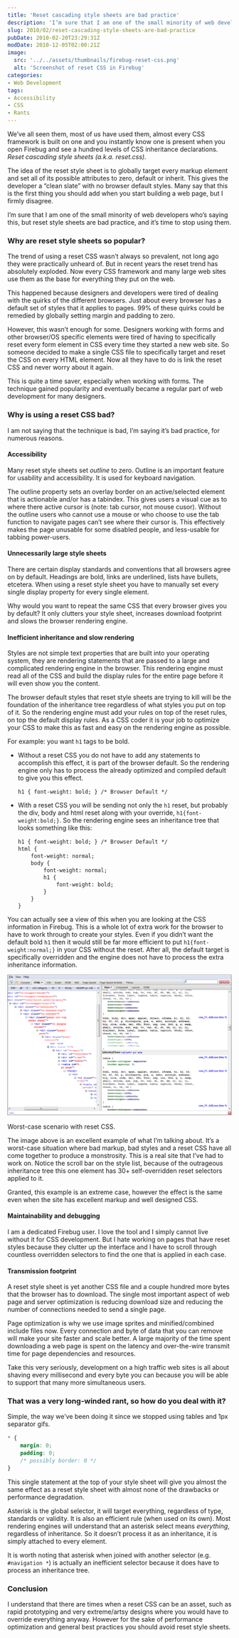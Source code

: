 ```yaml
---
title: 'Reset cascading style sheets are bad practice'
description: 'I’m sure that I am one of the small minority of web developers who’s saying this, but reset style sheets are bad practice, and it’s time to stop using them. Here’s a detailed explanation of why, and my recommended alternative practice.'
slug: 2010/02/reset-cascading-style-sheets-are-bad-practice
pubDate: 2010-02-20T23:29:31Z
modDate: 2010-12-05T02:00:21Z
image:
  src: '../../assets/thumbnails/firebug-reset-css.png'
  alt: 'Screenshot of reset CSS in Firebug'
categories:
- Web Development
tags:
- Accessibility
- CSS
- Rants
---
```


We’ve all seen them, most of us have used them, almost every CSS framework is built on one and you instantly know one is present when you open Firebug and see a hundred levels of CSS inheritance declarations. *Reset cascading style sheets (a.k.a. reset.css).*

The idea of the reset style sheet is to globally target every markup element and set all of its possible attributes to zero, default or inherit. This gives the developer a “clean slate” with no browser default styles. Many say that this is the first thing you should add when you start building a web page, but I firmly disagree.

I’m sure that I am one of the small minority of web developers who’s saying this, but reset style sheets are bad practice, and it’s time to stop using them.

<!-- more -->

### Why are reset style sheets so popular?

The trend of using a reset CSS wasn’t always so prevalent, not long ago they were practically unheard of. But in recent years the reset trend has absolutely exploded. Now every CSS framework and many large web sites use them as the base for everything they put on the web.

This happened because designers and developers were tired of dealing with the quirks of the different browsers. Just about every browser has a default set of styles that it applies to pages. 99% of these quirks could be remedied by globally setting margin and padding to zero.

However, this wasn’t enough for some. Designers working with forms and other browser/OS specific elements were tired of having to specifically reset every form element in CSS every time they started a new web site. So someone decided to make a single CSS file to specifically target and reset the CSS on every HTML element. Now all they have to do is link the reset CSS and never worry about it again.

This is quite a time saver, especially when working with forms. The technique gained popularity and eventually became a regular part of web development for many designers.

### Why is using a reset CSS bad?

I am not saying that the technique is bad, I’m saying it’s bad practice, for numerous reasons.

#### Accessibility

Many reset style sheets set *outline* to zero. Outline is an important feature for usability and accessibility. It is used for keyboard navigation.

The outline property sets an overlay border on an active/selected element that is actionable and/or has a tabindex. This gives users a visual cue as to where there active cursor is (note: tab cursor, not mouse cusor). Without the outline users who cannot use a mouse or who choose to use the tab function to navigate pages can’t see where their cursor is. This effectively makes the page unusable for some disabled people, and less-usable for tabbing power-users.

#### Unnecessarily large style sheets

There are certain display standards and conventions that all browsers agree on by default. Headings are bold, links are underlined, lists have bullets, etcetera. When using a reset style sheet you have to manually set every single display property for every single element.

Why would you want to repeat the same CSS that every browser gives you by default? It only clutters your style sheet, increases download footprint and slows the browser rendering engine.

#### Inefficient inheritance and slow rendering

Styles are not simple text properties that are built into your operating system, they are rendering statements that are passed to a large and complicated rendering engine in the browser. This rendering engine must read all of the CSS and build the display rules for the entire page before it will even show you the content.

The browser default styles that reset style sheets are trying to kill will be the foundation of the inheritance tree regardless of what styles you put on top of it. So the rendering engine must add your rules on top of the reset rules, on top the default display rules. As a CSS coder it is your job to optimize your CSS to make this as fast and easy on the rendering engine as possible.

For example: you want `h1` tags to be bold.

 * Without a reset CSS you do not have to add any statements to accomplish this effect, it is part of the browser default. So the rendering engine only has to process the already optimized and compiled default to give you this effect.

	```
	h1 { font-weight: bold; } /* Browser Default */
	```

 * With a reset CSS you will be sending not only the `h1` reset, but probably the div, body and html reset along with your override, `h1{font-weight:bold;}`. So the rendering engine sees an inheritance tree that looks something like this:

	```
	h1 { font-weight: bold; } /* Browser Default */
	html {
		font-weight: normal;
		body {
			font-weight: normal;
			h1 {
				font-weight: bold;
			}
		}
	}
	```

You can actually see a view of this when you are looking at the CSS information in Firebug. This is a whole lot of extra work for the browser to have to work through to create your styles. Even if you didn’t want the default bold `h1` then it would still be far more efficient to put `h1{font-weight:normal;}` in your CSS without the reset. After all, the default target is specifically overridden and the engine does not have to process the extra inheritance information.

![Screenshot Firebug showing very long CSS inheritance tree due to a CSS reset.](../../assets/postimages/firebug-reset-css.png)

Worst-case scenario with reset CSS.

The image above is an excellent example of what I’m talking about. It’s a worst-case situation where bad markup, bad styles and a reset CSS have all come together to produce a monstrosity. This is a real site that I’ve had to work on. Notice the scroll bar on the style list, because of the outrageous inheritance tree this one element has 30+ self-overridden reset selectors applied to it.

Granted, this example is an extreme case, however the effect is the same even when the site has excellent markup and well designed CSS.

#### Maintainability and debugging

I am a dedicated Firebug user. I love the tool and I simply cannot live without it for CSS development. But I hate working on pages that have reset styles because they clutter up the interface and I have to scroll through countless overridden selectors to find the one that is applied in each case.

#### Transmission footprint

A reset style sheet is yet another CSS file and a couple hundred more bytes that the browser has to download. The single most important aspect of web page and server optimization is reducing download size and reducing the number of connections needed to send a single page.

Page optimization is why we use image sprites and minified/combined include files now. Every connection and byte of data that you can remove will make your site faster and scale better. A large majority of the time spent downloading a web page is spent on the latency and over-the-wire transmit time for page dependencies and resources.

Take this very seriously, development on a high traffic web sites is all about shaving every millisecond and every byte you can because you will be able to support that many more simultaneous users.

### That was a very long-winded rant, so how do you deal with it?

Simple, the way we’ve been doing it since we stopped using tables and 1px separator gifs.

```css
* {
	margin: 0;
	padding: 0;
	/* possibly border: 0 */
}
```

This single statement at the top of your style sheet will give you almost the same effect as a reset style sheet with almost none of the drawbacks or performance degradation.

Asterisk is the global selector, it will target everything, regardless of type, standards or validity. It is also an efficient rule (when used on its own). Most rendering engines will understand that an asterisk select means *everything*, regardless of inheritance. So it doesn’t process it as an inheritance, it is simply attached to every element.

It is worth noting that asterisk when joined with another selector (e.g. `#navigation *`) is actually an inefficient selector because it does have to process an inheritance tree.

### Conclusion

I understand that there are times when a reset CSS can be an asset, such as rapid prototyping and very extreme/artsy designs where you would have to override everything anyway. However for the sake of performance optimization and general best practices you should avoid reset style sheets.
